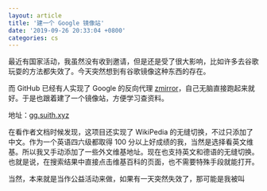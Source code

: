 ```yaml
---
layout: article
title: '建一个 Google 镜像站'
date: '2019-09-26 20:33:04 +0800'
categories: cs
---
```


最近有国家活动，我虽然没有收到邀请，但是还是受了很大影响，比如许多去谷歌玩耍的方法都失效了。今天突然想到有谷歌镜像这种东西的存在。

<!--more-->

而 GitHub 已经有人实现了 Google 的反向代理 [zmirror](https://github.com/aploium/zmirror)，自己无脑直接跑起来就好。于是也跟着建了一个镜像站，方便学习查资料。

地址：[gg.suith.xyz](https://gg.suith.xyz/)

在看作者文档时候发现，这项目还实现了 WikiPedia 的无缝切换，不过只添加了中文。作为一个英语四六级都取得 100 分以上好成绩的我，当然是选择看英文维基。所以我又手动添加了一些外文维基地址。现在也支持英文和德语的无缝切换。也就是说，在搜索结果中直接点击维基百科的页面，也不需要特殊手段就能打开。

当然，本来就是当作公益活动来做，如果有一天突然失效了，那可能是我被叫
